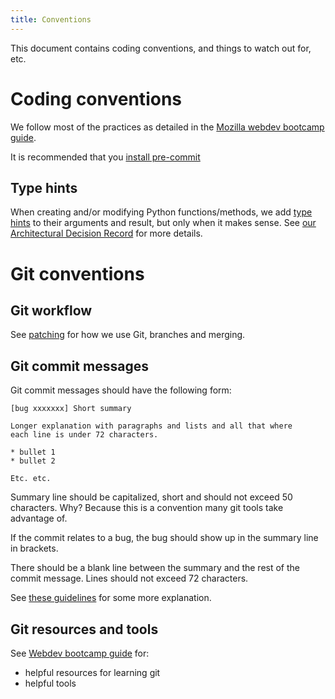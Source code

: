 ```yaml
---
title: Conventions
---
```


This document contains coding conventions, and things to watch out for,
etc.

# Coding conventions

We follow most of the practices as detailed in the [Mozilla webdev
bootcamp
guide](https://mozweb.readthedocs.io/en/latest/guide/development_process.html).

It is recommended that you [install pre-commit](hacking_howto.md/#install-lintingtools)

## Type hints

When creating and/or modifying Python functions/methods, we add [type
hints](https://docs.python.org/3/library/typing.html) to their arguments
and result, but only when it makes sense. See [our Architectural Decision Record](architecture/decisions/0004-type-checking.md) for more details.

# Git conventions

## Git workflow

See [patching](patching.md) for how we use Git, branches and merging.

## Git commit messages

Git commit messages should have the following form:

    [bug xxxxxxx] Short summary

    Longer explanation with paragraphs and lists and all that where
    each line is under 72 characters.

    * bullet 1
    * bullet 2

    Etc. etc.

Summary line should be capitalized, short and should not exceed 50
characters. Why? Because this is a convention many git tools take
advantage of.

If the commit relates to a bug, the bug should show up in the summary
line in brackets.

There should be a blank line between the summary and the rest of the
commit message. Lines should not exceed 72 characters.

See [these guidelines](http://tbaggery.com/2008/04/19/a-note-about-git-commit-messages.html)
for some more explanation.

## Git resources and tools

See [Webdev bootcamp guide](https://mozweb.readthedocs.io/en/latest/reference/git_github.html) for:

-   helpful resources for learning git
-   helpful tools
